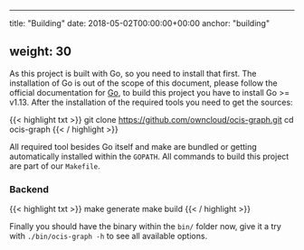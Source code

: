* * *

title: "Building"
date: 2018-05-02T00:00:00+00:00
anchor: "building"

## weight: 30

As this project is built with Go, so you need to install that first. The installation of Go is out of the scope of this document, please follow the official documentation for [Go](https://golang.org/doc/install), to build this project you have to install Go >= v1.13. After the installation of the required tools you need to get the sources:

{{&lt; highlight txt >}}
git clone <https://github.com/owncloud/ocis-graph.git>
cd ocis-graph
{{&lt; / highlight >}}

All required tool besides Go itself and make are bundled or getting automatically installed within the `GOPATH`. All commands to build this project are part of our `Makefile`.

### Backend

{{&lt; highlight txt >}}
make generate
make build
{{&lt; / highlight >}}

Finally you should have the binary within the `bin/` folder now, give it a try with `./bin/ocis-graph -h` to see all available options.
